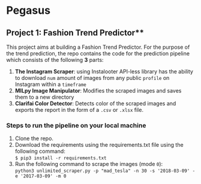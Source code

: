 # Pegasus

## Project 1: Fashion Trend Predictor**

This project aims at building a Fashion Trend Predictor. For the purpose of the trend prediction, the repo contains the code for the prediction pipeline which consists of the following **3** parts:
  1. **The Instagram Scraper**: using Instalooter API-less library has the ability to download `num` amount of images from any public `profile` on Instagram within a `timeframe`
  2. **MILpy Image Manipulator**: Modifies the scraped images and saves them to a new directory
  3. **Clarifai Color Detector**: Detects color of the scraped images and exports the report in the form of a `.csv` or `.xlsx` file.
  
  ### Steps to run the pipeline on your local machine
  1. Clone the repo.
  2. Download the requirements using the requirements.txt file using the following command:
  </br>`$ pip3 install -r requirements.txt`
  3. Run the following command to scrape the images (mode `0`):
  </br>`python3 unlimited_scraper.py -p "mad_tesla" -n 30 -s '2018-03-09' -e '2017-03-09' -m 0 `
